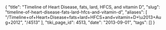 {
    "title": "Timeline of Heart Disease, fats, lard, HFCS, and vitamin D",
    "slug": "timeline-of-heart-disease-fats-lard-hfcs-and-vitamin-d",
    "aliases": [
        "/Timeline+of+Heart+Disease+fats+lard+HFCS+and+vitamin+D+\u2013+Aug+2012",
        "/4513"
    ],
    "tiki_page_id": 4513,
    "date": "2013-09-01",
    "tags": []
}